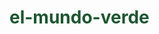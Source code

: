 # el-mundo-verde
<!DOCTYPE html>
<html lang="es">
<head>
    <meta charset="UTF-8">
    <meta name="viewport" content="width=device-width, initial-scale=1.0">
    <title>Mundo Verde - Conectando con la Naturaleza</title>
    <!-- Bootstrap CSS -->
    <link href="https://cdn.jsdelivr.net/npm/bootstrap@5.3.0/dist/css/bootstrap.min.css" rel="stylesheet">
    <!-- Font Awesome -->
    <link rel="stylesheet" href="https://cdnjs.cloudflare.com/ajax/libs/font-awesome/6.4.0/css/all.min.css">
    <!-- Google Fonts -->
    <link href="https://fonts.googleapis.com/css2?family=Poppins:wght@300;400;600;700&family=Montserrat:wght@400;600;700&display=swap" rel="stylesheet">
    <style>
        :root {
            --primary-color: #2e8b57;
            --secondary-color: #3cb371;
            --dark-green: #1e5631;
            --light-green: #a4de9e;
            --cream: #f8f9fa;
        }
        
        body {
            font-family: 'Poppins', sans-serif;
            color: #333;
            background-color: var(--cream);
        }
        
        h1, h2, h3, h4 {
            font-family: 'Montserrat', sans-serif;
            font-weight: 700;
            color: var(--dark-green);
        }
        
        .navbar {
            background-color: white;
            box-shadow: 0 2px 10px rgba(0, 0, 0, 0.1);
        }
        
        .navbar-brand {
            font-weight: 700;
            color: var(--dark-green) !important;
        }
        
        .nav-link {
            color: var(--dark-green) !important;
            font-weight: 500;
        }
        
        .hero-section {
            background: linear-gradient(rgba(0, 0, 0, 0.5), rgba(0, 0, 0, 0.5)), url('https://images.unsplash.com/photo-1476231682828-37e571bc172f?ixlib=rb-4.0.3');
            background-size: cover;
            background-position: center;
            color: white;
            padding: 150px 0;
            text-align: center;
        }
        
        .btn-primary {
            background-color: var(--primary-color);
            border-color: var(--primary-color);
        }
        
        .btn-primary:hover {
            background-color: var(--dark-green);
            border-color: var(--dark-green);
        }
        
        .feature-icon {
            font-size: 2.5rem;
            color: var(--primary-color);
            margin-bottom: 1rem;
        }
        
        .card {
            border: none;
            border-radius: 10px;
            overflow: hidden;
            box-shadow: 0 5px 15px rgba(0, 0, 0, 0.1);
            transition: transform 0.3s;
        }
        
        .card:hover {
            transform: translateY(-10px);
        }
        
        .card-img-top {
            height: 200px;
            object-fit: cover;
        }
        
        .testimonial-card {
            background-color: white;
            border-radius: 10px;
            padding: 30px;
            box-shadow: 0 5px 15px rgba(0, 0, 0, 0.05);
        }
        
        .testimonial-img {
            width: 80px;
            height: 80px;
            border-radius: 50%;
            object-fit: cover;
            border: 3px solid var(--light-green);
        }
        
        .newsletter-section {
            background-color: var(--light-green);
            padding: 60px 0;
        }
        
        footer {
            background-color: var(--dark-green);
            color: white;
        }
        
        .social-icon {
            color: white;
            font-size: 1.5rem;
            margin-right: 15px;
            transition: color 0.3s;
        }
        
        .social-icon:hover {
            color: var(--light-green);
        }
        
        .animate-on-scroll {
            opacity: 0;
            transform: translateY(30px);
            transition: all 0.6s ease-out;
        }
        
        .animate-on-scroll.visible {
            opacity: 1;
            transform: translateY(0);
        }
    </style>
</head>


<body>
    <!-- Navbar -->
    <nav class="navbar navbar-expand-lg navbar-light sticky-top">
        <div class="container">
            <a class="navbar-brand" href="#">
                <i class="fas fa-leaf me-2"></i>Mundo Verde
            </a>
            <button class="navbar-toggler" type="button" data-bs-toggle="collapse" data-bs-target="#navbarNav">
                <span class="navbar-toggler-icon"></span>
            </button>
            <div class="collapse navbar-collapse" id="navbarNav">
                <ul class="navbar-nav ms-auto">
                    <li class="nav-item">
                        <a class="nav-link" href="#inicio">Inicio</a>
                    </li>
                    <li class="nav-item">
                        <a class="nav-link" href="#nosotros">Nosotros</a>
                    </li>
                    <li class="nav-item">
                        <a class="nav-link" href="#servicios">Servicios</a>
                    </li>
                    <li class="nav-item">
                        <a class="nav-link" href="#blog">Blog</a>
                    </li>
                    <li class="nav-item">
                        <a class="nav-link" href="#contacto">Contacto</a>
                    </li>
                </ul>
            </div>
        </div>
    </nav>

    <!-- Hero Section -->
    <section id="inicio" class="hero-section">
        <div class="container animate-on-scroll">
            <h1 class="display-3 fw-bold mb-4">Conecta con la Naturaleza</h1>
            <p class="lead mb-5">Descubre el poder transformador del mundo natural y aprende cómo proteger nuestro planeta para las futuras generaciones.</p>
            <a href="#servicios" class="btn btn-primary btn-lg px-4 me-2">Explorar</a>
            <a href="#contacto" class="btn btn-outline-light btn-lg px-4">Contacto</a>
        </div>
    </section>

    <!-- About Section -->
    <section id="nosotros" class="py-5">
        <div class="container">
            <div class="row align-items-center">
                <div class="col-lg-6 mb-4 mb-lg-0 animate-on-scroll">
                    <h2 class="mb-4">Nuestra Misión</h2>
                    <p class="lead">Promovemos un estilo de vida sostenible en armonía con la naturaleza.</p>
                    <p>En Mundo Verde creemos que cada acción cuenta. Desde 2010, trabajamos para educar, inspirar y empoderar a las personas para que tomen decisiones más ecológicas en su vida diaria.</p>
                    <p>Nuestro equipo de expertos en ecología, biólogos y activistas ambientales está comprometido con la protección de los ecosistemas y la biodiversidad del planeta.</p>
                    <a href="#" class="btn btn-primary mt-3">Conoce más</a>
                </div>
                <div class="col-lg-6 animate-on-scroll">
        
                </div>
            </div>
        </div>
    </section>

    <!-- Features Section -->
    <section class="py-5 bg-light">
        <div class="container">
            <div class="text-center mb-5 animate-on-scroll">
                <h2>¿Por qué unirte a Mundo Verde?</h2>
                <p class="lead">Descubre los beneficios de conectar con la naturaleza</p>
            </div>
            <div class="row g-4">
                <div class="col-md-4 animate-on-scroll">
                    <div class="text-center p-4">
                        <div class="feature-icon">
                            <i class="fas fa-heart"></i>
                        </div>
                        <h4>Salud Mental</h4>
                        <p>El contacto con la naturaleza reduce el estrés, la ansiedad y mejora el estado de ánimo.</p>
                    </div>
                </div>
                <div class="col-md-4 animate-on-scroll">
                    <div class="text-center p-4">
                        <div class="feature-icon">
                            <i class="fas fa-lungs"></i>
                        </div>
                        <h4>Aire Puro</h4>
                        <p>Los espacios verdes mejoran la calidad del aire que respiramos, esencial para nuestra salud.</p>
                    </div>
                </div>
                <div class="col-md-4 animate-on-scroll">
                    <div class="text-center p-4">
                        <div class="feature-icon">
                            <i class="fas fa-globe-americas"></i>
                        </div>
                        <h4>Sostenibilidad</h4>
                        <p>Aprendemos a vivir de manera sostenible, reduciendo nuestro impacto en el planeta.</p>
                    </div>
                </div>
            </div>
        </div>
    </section>

  <!-- Services Section -->
<section id="servicios" class="py-5">
    <div class="container">
        <div class="text-center mb-5 animate-on-scroll">
            <h2>Nuestros Servicios</h2>
            <p class="lead">Ofrecemos soluciones para una vida más saludable</p>
        </div>
        <div class="row g-4">
            <div class="col-md-4 animate-on-scroll">
                <div class="card h-100">
                    <img src="https://thumbs.dreamstime.com/b/huertos-de-granja-campo-paisaje-ganadero-cultivo-hortalizas-primer-plano-con-ganado-vacuno-en-la-parte-superior-del-rural-colina-244810671.jpg" class="card-img-top" alt="Huertos urbanos">
                    <div class="card-body">
                        <h5 class="card-title">Huertos Rurales</h5>
                        <p class="card-text">Aprende a cultivar tus propios alimentos en casa. Cultívalos a tu manera y descubre los cuidados necesarios para tus plantas.</p>
                        <a href="https://steven17leiva15.github.io/huertos-rurales/" class="btn btn-outline-success">Más información</a>
                    </div>
                </div>
            </div>
            <div class="col-md-4 animate-on-scroll">
                <div class="card h-100">
                    <img src="https://img.hogar.mapfre.es/wp-content/uploads/2020/01/06-jardines-urbanos.jpg" class="card-img-top" alt="Jardines urbanos">
                    <div class="card-body">
                        <h5 class="card-title">Jardines</h5>
                        <p class="card-text">Conoce diferentes tipos de jardines, incluyendo jardines florales, aromáticos y decorativos.</p>
                        <a href="jardines.html" class="btn btn-outline-success">Más información</a>
                    </div>
                </div>
            </div>
            <div class="col-md-4 animate-on-scroll">
                <div class="card h-100">
                    <img src="https://images.unsplash.com/photo-1585320806297-9794b3e4eeae" class="card-img-top" alt="Educación ambiental">
                    <div class="card-body">
                        <h5 class="card-title">Educación Ambiental</h5>
                        <p class="card-text">Programas educativos para escuelas y empresas sobre sostenibilidad y conservación del medio ambiente.</p>
                        <a href="educación-ambiental.html" class="btn btn-outline-success">Más información</a>
                    </div>
                </div>
            </div>
        </div>
    </div>
</section>

    <!-- Stats Section -->
    <section class="py-5 bg-primary text-white">
        <div class="container">
            <div class="row text-center">
                <div class="col-md-3 mb-4 mb-md-0 animate-on-scroll">
                    <h3 class="display-4 fw-bold">10+</h3>
                    <p>Años de experiencia</p>
                </div>
                <div class="col-md-3 mb-4 mb-md-0 animate-on-scroll">
                    <h3 class="display-4 fw-bold">500+</h3>
                    <p>Proyectos completados</p>
                </div>
                <div class="col-md-3 mb-4 mb-md-0 animate-on-scroll">
                    <h3 class="display-4 fw-bold">10K+</h3>
                    <p>Personas impactadas</p>
                </div>
                <div class="col-md-3 animate-on-scroll">
                    <h3 class="display-4 fw-bold">50+</h3>
                    <p>Especies protegidas</p>
                </div>
            </div>
        </div>
    </section>

    <!-- Blog Section -->
    <section id="blog" class="py-5 bg-light">
        <div class="container">
            <div class="text-center mb-5 animate-on-scroll">
                <h2>Últimas Noticias</h2>
                <p class="lead">Mantente informado sobre ecología y sostenibilidad</p>
            </div>
            <div class="row g-4">
                <div class="col-lg-4 col-md-6 animate-on-scroll">
                    <div class="card h-100">
                        <img src="https://img.freepik.com/fotos-premium/pequenos-arboles-que-crecen-lampara-ahorro-energia-iconos-relacionados-energia_104677-776.jpg" class="card-img-top" alt="Reforestación">
                        <div class="card-body">
                            <span class="badge bg-success mb-2">Reforestación</span>
                            <h5 class="card-title">Siembra de árboles</h5>
                            <p class="card-text">sembrar árboles en zonas que son propensas a incendios; la reforestación ayuda a prevenir la eroción del suelo y proteje las fuentes de agua. </p>
                        </div>
                        <div class="card-footer bg-transparent">
                            <a href="siembra-árboles.html" class="btn btn-sm btn-primary">Leer más</a>
                        </div>
                    </div>
                </div>
                <div class="col-lg-4 col-md-6 animate-on-scroll">
                    <div class="card h-100">
                        <img src="https://www.seslatam.com/wp-content/uploads/foto-blog-rensus-01-1200-0600.jpg" class="card-img-top" alt="Energías renovables">
                        <div class="card-body">
                            <span class="badge bg-success mb-2">Energía</span>
                            <h5 class="card-title">Cómo Reducir tu Huella de Carbono en Casa</h5>
                            <p class="card-text">Guía práctica con 10 consejos sencillos para hacer tu hogar más eficiente energéticamente.</p>
                        </div>
                        <div class="card-footer bg-transparent">
                            <a href="energía.html" class="btn btn-sm btn-primary">Leer más</a>
                        </div>
                    </div><bg></bg>
                </div>
                <div class="col-lg-4 col-md-6 animate-on-scroll">
                    <div class="card h-100">
                        <img src="https://miro.medium.com/v2/resize:fit:640/1*4WxR2H3sAvSh3erBvLcNKg.jpeg" class="card-img-top" alt="Biodiversidad">
                        <div class="card-body">
                            <span class="badge bg-success mb-2">Biodiversidad</span>
                            <h5 class="card-title">Descubre la Naturaleza</h5>
                            <p class="card-text">Científicos identifican una nueva especie mientras estudian los efectos del cambio climático.</p>
                        </div>
                        <div class="card-footer bg-transparent">
                            <a href="biodiversidad.html" class="btn btn-sm btn-primary">Leer más</a>
                        </div>
                    </div>
                </div>
            </div>
            <div class="text-center mt-4 animate-on-scroll">
                <a href="#" class="btn btn-primary">Ver más artículos</a>
            </div>
        </div>
    </section>

    <!-- Testimonials Section -->
    <section class="py-5">
        <div class="container">
            <div class="text-center mb-5 animate-on-scroll">
                <h2>Lo que dicen nuestros participantes</h2>
                <p class="lead">Experiencias transformadoras con la naturaleza</p>
            </div>
            <div class="row g-4">
                <div class="col-md-4 animate-on-scroll">
                    <div class="testimonial-card h-100">
                        <div class="text-center mb-3">
                            <img src="https://randomuser.me/api/portraits/women/32.jpg" class="testimonial-img" alt="Testimonio 1">
                        </div>
                        <p class="text-center mb-4">"Los talleres de Mundo Verde cambiaron mi perspectiva sobre el consumo. Ahora tengo mi propio huerto en casa y reduzco mi basura significativamente."</p>
                        <h5 class="text-center mb-1">María González</h5>
                        <p class="text-center text-muted">Profesora, 42 años</p>
                    </div>
                </div>
                <div class="col-md-4 animate-on-scroll">
                    <div class="testimonial-card h-100">
                        <div class="text-center mb-3">
                            <img src="https://randomuser.me/api/portraits/men/75.jpg" class="testimonial-img" alt="Testimonio 2">
                        </div>
                        <p class="text-center mb-4">"Las excursiones de ecoturismo son increíbles. He aprendido más sobre nuestra biodiversidad en un mes que en toda mi vida. ¡Altamente recomendado!"</p>
                        <h5 class="text-center mb-1">Carlos Martínez</h5>
                        <p class="text-center text-muted">Ingeniero, 35 años</p>
                    </div>
                </div>
                <div class="col-md-4 animate-on-scroll">
                    <div class="testimonial-card h-100">
                        <div class="text-center mb-3">
                            <img src="https://randomuser.me/api/portraits/women/68.jpg" class="testimonial-img" alt="Testimonio 3">
                        </div>
                        <p class="text-center mb-4">"Llevé a mis estudiantes al programa educativo y fue transformador. Ahora son pequeños defensores del medio ambiente en sus comunidades."</p>
                        <h5 class="text-center mb-1">Laura Sánchez</h5>
                        <p class="text-center text-muted">Directora escolar, 45 años</p>
                    </div>
                </div>
            </div>
        </div>
    </section>

    <!-- Newsletter Section -->
    <section class="newsletter-section">
        <div class="container">
            <div class="row justify-content-center animate-on-scroll">
                <div class="col-lg-8 text-center">
                    <h2 class="mb-4">Únete a Nuestra Comunidad Verde</h2>
                    <p class="mb-5">Suscríbete a nuestro boletín mensual y recibe consejos ecológicos, noticias ambientales y promociones exclusivas.</p>
                    <form class="row g-2 justify-content-center">
                        <div class="col-md-8">
                            <input type="email" class="form-control form-control-lg" placeholder="Tu correo electrónico">
                        </div>
                        <div class="col-md-4">
                            <button type="submit" class="btn btn-dark btn-lg w-100">Suscribirme</button>
                        </div>
                    </form>
                </div>
            </div>
        </div>
    </section>

    <!-- Contact Section -->
    <section id="contacto" class="py-5">
        <div class="container">
            <div class="row">
                <div class="col-lg-6 mb-5 mb-lg-0 animate-on-scroll">
                    <h2 class="mb-4">Contáctanos</h2>
                    <p class="mb-5">¿Tienes preguntas o quieres colaborar con nosotros? Estamos aquí para ayudarte.</p>
                    <div class="mb-4">
                        <h5><i class="fas fa-map-marker-alt me-2 text-primary"></i> Dirección</h5>
                        <p>Calle Ecológica 123, Bosque Urbano, Ciudad Verde</p>
                    </div>
                    <div class="mb-4">
                        <h5><i class="fas fa-phone me-2 text-primary"></i> Teléfono</h5>
                        <p>+1 234 567 890</p>
                    </div>
                    <div class="mb-4">
                        <h5><i class="fas fa-envelope me-2 text-primary"></i> Email</h5>
                        <p>info@mundoverde.org</p>
                    </div>
                </div>
                <div class="col-lg-6 animate-on-scroll">
                    <div class="card shadow">
                        <div class="card-body p-5">
                            <h4 class="mb-4">Envía un mensaje</h4>
                            <form>
                                <div class="mb-3">
                                    <input type="text" class="form-control" placeholder="Nombre completo">
                                </div>
                                <div class="mb-3">
                                    <input type="email" class="form-control" placeholder="Correo electrónico">
                                </div>
                                <div class="mb-3">
                                    <input type="text" class="form-control" placeholder="Asunto">
                                </div>
                                <div class="mb-3">
                                    <textarea class="form-control" rows="5" placeholder="Mensaje"></textarea>
                                </div>
                                <button type="submit" class="btn btn-primary w-100">Enviar mensaje</button>
                            </form>
                        </div>
                    </div>
                </div>
            </div>
        </div>
    </section>

    <!-- Map Section -->
    <div class="animate-on-scroll">
        <iframe src="https://www.google.com/maps/embed?pb=!1m18!1m12!1m3!1d3022.215256027068!2d-73.9878449241642!3d40.74844097138977!2m3!1f0!2f0!3f0!3m2!1i1024!2i768!4f13.1!3m3!1m2!1s0x89c259a9b3117469%3A0xd134e199a405a163!2sEmpire%20State%20Building!5e0!3m2!1sen!2sus!4v1689876543210!5m2!1sen!2sus" width="100%" height="400" style="border:0;" allowfullscreen="" loading="lazy" referrerpolicy="no-referrer-when-downgrade"></iframe>
    </div>

    <!-- Footer -->
    <footer class="py-5">
        <div class="container">
            <div class="row">
                <div class="col-lg-4 mb-4 mb-lg-0 animate-on-scroll">
                    <h4 class="text-white mb-4"><i class="fas fa-leaf me-2"></i>Mundo Verde</h4>
                    <p>Promoviendo un estilo de vida sostenible y en armonía con la naturaleza desde 2010.</p>
                    <div class="mt-4">
                        <a href="#" class="social-icon"><i class="fab fa-facebook-f"></i></a>
                        <a href="#" class="social-icon"><i class="fab fa-twitter"></i></a>
                        <a href="#" class="social-icon"><i class="fab fa-instagram"></i></a>
                        <a href="#" class="social-icon"><i class="fab fa-linkedin-in"></i></a>
                        <a href="#" class="social-icon"><i class="fab fa-youtube"></i></a>
                    </div>
                </div>
                <div class="col-lg-2 col-md-6 mb-4 mb-md-0 animate-on-scroll">
                    <h5 class="text-white mb-4">Enlaces</h5>
                    <ul class="list-unstyled">
                        <li class="mb-2"><a href="#inicio" class="text-white text-decoration-none">Inicio</a></li>
                        <li class="mb-2"><a href="#nosotros" class="text-white text-decoration-none">Nosotros</a></li>
                        <li class="mb-2"><a href="#servicios" class="text-white text-decoration-none">Servicios</a></li>
                        <li class="mb-2"><a href="#blog" class="text-white text-decoration-none">Blog</a></li>
                        <li><a href="#contacto" class="text-white text-decoration-none">Contacto</a></li>
                    </ul>
                </div>
                <div class="col-lg-2 col-md-6 mb-4 mb-md-0 animate-on-scroll">
                    <h5 class="text-white mb-4">Servicios</h5>
                    <ul class="list-unstyled">
                        <li class="mb-2"><a href="#" class="text-white text-decoration-none">Huertos Urbanos</a></li>
                        <li class="mb-2"><a href="#" class="text-white text-decoration-none">Ecoturismo</a></li>
                        <li class="mb-2"><a href="#" class="text-white text-decoration-none">Educación Ambiental</a></li>
                        <li class="mb-2"><a href="#" class="text-white text-decoration-none">Consultoría Verde</a></li>
                        <li><a href="#" class="text-white text-decoration-none">Voluntariado</a></li>
                    </ul>
                </div>
                <div class="col-lg-4 animate-on-scroll">
                    <h5 class="text-white mb-4">Horario</h5>
                    <ul class="list-unstyled text-white">
                        <li class="mb-2">Lunes - Viernes: 9:00 - 18:00</li>
                        <li class="mb-2">Sábado: 10:00 - 15:00</li>
                        <li>Domingo: Cerrado</li>
                    </ul>
                    <div class="mt-4">
                        <a href="#" class="btn btn-outline-light">Haz una donación</a>
                    </div>
                </div>
            </div>
            <hr class="my-4 bg-light">
            <div class="row">
                <div class="col-md-6 text-center text-md-start animate-on-scroll">
                    <p class="mb-0">&copy; 2023 Mundo Verde. Todos los derechos reservados.</p>
                </div>
                <div class="col-md-6 text-center text-md-end animate-on-scroll">
                    <a href="#" class="text-white text-decoration-none me-3">Política de privacidad</a>
                    <a href="#" class="text-white text-decoration-none">Términos de servicio</a>
                </div>
            </div>
        </div>
    </footer>

    <!-- Bootstrap JS -->
    <script src="https://cdn.jsdelivr.net/npm/bootstrap@5.3.0/dist/js/bootstrap.bundle.min.js"></script>
    <!-- Custom JS -->




    <script>
        // Animación al hacer scroll
        document.addEventListener('DOMContentLoaded', function() {
            const animateElements = document.querySelectorAll('.animate-on-scroll');
            
            const observer = new IntersectionObserver((entries) => {
                entries.forEach(entry => {
                    if (entry.isIntersecting) {
                        entry.target.classList.add('visible');
                    }
                });
            }, {
                threshold: 0.1
            });
            
            animateElements.forEach(element => {
                observer.observe(element);
            });
            
            // Smooth scrolling para enlaces internos
            document.querySelectorAll('a[href^="#"]').forEach(anchor => {
                anchor.addEventListener('click', function(e) {
                    e.preventDefault();
                    
                    const targetId = this.getAttribute('href');
                    const targetElement = document.querySelector(targetId);
                    
                    if (targetElement) {
                        window.scrollTo({
                            top: targetElement.offsetTop - 70,
                            behavior: 'smooth'
                        });
                    }
                });
            });
        });
    </script>
</body>
</html>
